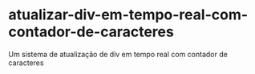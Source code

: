 # atualizar-div-em-tempo-real-com-contador-de-caracteres
Um sistema de atualização de div em tempo real com contador de caracteres
